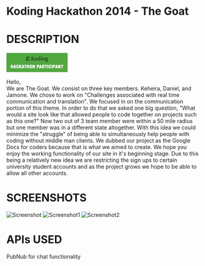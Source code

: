 Koding Hackathon 2014 - The Goat
=======================================
DESCRIPTION
=======================================
[![Koding Hackathon](/images/badge.png?raw=true "Koding Hackathon")](https://koding.com/Hackathon)

Hello,<br>
We are The Goat. We consist on three key members. Keheira, Daniel, and Jamone. We chose to work on "Challenges associated with real time communication and translation". We focused in on the communication portion of this theme. In order to do that we asked one big question, "What would a site look like that allowed people to code together on projects such as this one?" Now two out of 3 team member were within a 50 mile radius but one member was in a different state altogether. With this idea we could minimize the "struggle" of being able to simultaneously help people with coding without middle man clients. We dubbed our project as the Google Docs for coders because that is what we aimed to create. We hope you enjoy the working functionality of our site in it's beginning stage. Due to this being a relatively new idea we are restricting the sign ups to certain university student accounts and as the project grows we hope to be able to allow all other accounts.

SCREENSHOTS
=====================================

![Screenshot](https://raw.githubusercontent.com/Keheira/Koding_Hack2014/master/images/CoCo-Code%20Collaboration%20%E2%80%BA%20Home.png)
![Screenshot1](https://raw.githubusercontent.com/Keheira/Koding_Hack2014/master/images/CoCo-Code%20Collaboration%20%E2%80%BA%20Sign%20Up.png)
![Screenshot2](https://raw.githubusercontent.com/Keheira/Koding_Hack2014/master/images/CoCo-Code%20Collaboration%20%E2%80%BA%20Login.png)

APIs USED
===================================
PubNub for chat functionality
